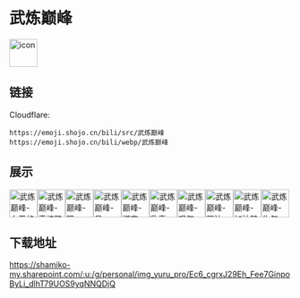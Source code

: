 # 武炼巅峰
<img src="https://emoji.shojo.cn/bili/src/武炼巅峰/icon.png" width="50" height="50" alt="icon">

## 链接
Cloudflare:
```
https://emoji.shojo.cn/bili/src/武炼巅峰
https://emoji.shojo.cn/bili/webp/武炼巅峰
```
## 展示
<img src="https://emoji.shojo.cn/bili/src/武炼巅峰/武炼巅峰-女王的蔑视.png" width="50" height="50" alt="武炼巅峰-女王的蔑视"><img src="https://emoji.shojo.cn/bili/src/武炼巅峰/武炼巅峰-真棒鸭.png" width="50" height="50" alt="武炼巅峰-真棒鸭"><img src="https://emoji.shojo.cn/bili/src/武炼巅峰/武炼巅峰-嗯-.png" width="50" height="50" alt="武炼巅峰-嗯-"><img src="https://emoji.shojo.cn/bili/src/武炼巅峰/武炼巅峰-呆.png" width="50" height="50" alt="武炼巅峰-呆"><img src="https://emoji.shojo.cn/bili/src/武炼巅峰/武炼巅峰-嫌弃.png" width="50" height="50" alt="武炼巅峰-嫌弃"><img src="https://emoji.shojo.cn/bili/src/武炼巅峰/武炼巅峰-欣喜.png" width="50" height="50" alt="武炼巅峰-欣喜"><img src="https://emoji.shojo.cn/bili/src/武炼巅峰/武炼巅峰-叹气.png" width="50" height="50" alt="武炼巅峰-叹气"><img src="https://emoji.shojo.cn/bili/src/武炼巅峰/武炼巅峰-哭泣.png" width="50" height="50" alt="武炼巅峰-哭泣"><img src="https://emoji.shojo.cn/bili/src/武炼巅峰/武炼巅峰-加油鸭.png" width="50" height="50" alt="武炼巅峰-加油鸭"><img src="https://emoji.shojo.cn/bili/src/武炼巅峰/武炼巅峰-生气.png" width="50" height="50" alt="武炼巅峰-生气">

## 下载地址

https://shamiko-my.sharepoint.com/:u:/g/personal/img_yuru_pro/Ec6_cgrxJ29Eh_Fee7GinpoByLi_dlhT79UOS9yqNNQDjQ